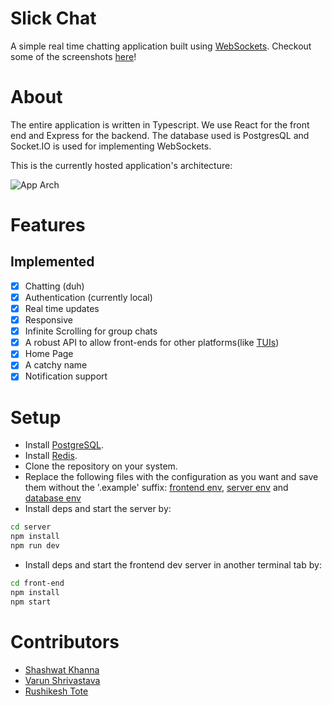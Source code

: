 # Slick Chat

A simple real time chatting application built using [WebSockets](https://developer.mozilla.org/en-US/docs/Web/API/WebSockets_API).
Checkout some of the screenshots [here](./Screenshots.md)!

# About

The entire application is written in Typescript. We use React for the front end and Express for the backend. The database used is PostgresQL and Socket.IO is used for implementing WebSockets.

This is the currently hosted application's architecture:

![App Arch](https://i.imgur.com/0TEktFs.png)

# Features

## Implemented

- [x] Chatting (duh)
- [x] Authentication (currently local)
- [x] Real time updates
- [x] Responsive
- [x] Infinite Scrolling for group chats
- [x] A robust API to allow front-ends for other platforms(like [TUIs](https://www.wikiwand.com/en/Text-based_user_interface))
- [x] Home Page
- [x] A catchy name
- [x] Notification support

# Setup

- Install [PostgreSQL](https://www.postgresql.org/download/).
- Install [Redis](https://redis.io/docs/getting-started/installation/).
- Clone the repository on your system.
- Replace the following files with the configuration as you want and save them without the '.example' suffix: [frontend env](./front-end/.env.example), [server env](./server/.env.example) and [database env](./server/src/sqlz/config/config.json.example)
- Install deps and start the server by:

```sh
cd server
npm install
npm run dev
```

- Install deps and start the frontend dev server in another terminal tab by:

```sh
cd front-end
npm install
npm start
```

# Contributors

- [Shashwat Khanna](https://github.com/TheTrio)
- [Varun Shrivastava](https://github.com/varun-s22)
- [Rushikesh Tote](https://github.com/rushitote)

